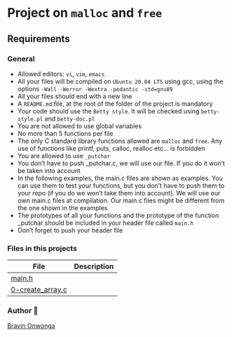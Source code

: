 # Project on ```malloc``` and ```free```

## Requirements

### General

- Allowed editors: ```vi```, ```vim```, ```emacs```.
- All your files will be compiled on ```Ubuntu 20.04 LTS``` using gcc, using the options ```-Wall -Werror -Wextra -pedantic -std=gnu89```
- All your files should end with a new line
- A ```README.md``` file, at the root of the folder of the project is mandatory
- Your code should use the ```Betty style```. It will be checked using ```betty-style.pl``` and ```betty-doc.pl```
- You are not allowed to use global variables
- No more than 5 functions per file
- The only C standard library functions allowed are ```malloc``` and ```free```. Any use of functions like printf, puts, calloc, realloc etc… is forbidden
- You are allowed to use ```_putchar```
- You don’t have to push _putchar.c, we will use our file. If you do it won’t be taken into account
- In the following examples, the main.c files are shown as examples. You can use them to test your functions, but you don’t have to push them to your repo (if you do we won’t take them into account). We will use our own main.c files at compilation. Our main.c files might be different from the one shown in the examples
- The prototypes of all your functions and the prototype of the function _putchar should be included in your header file called ```main.h```
- Don’t forget to push your header file

### Files in this projects

File   | Description
------ | -----------
[main.h]() |
[0-create_array.c]() | 

### Author :goat:
[Bravin Onwonga]()

